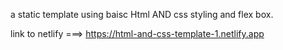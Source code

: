 a static template using baisc Html AND css styling and flex box.

link to  netlify ===>  https://html-and-css-template-1.netlify.app
